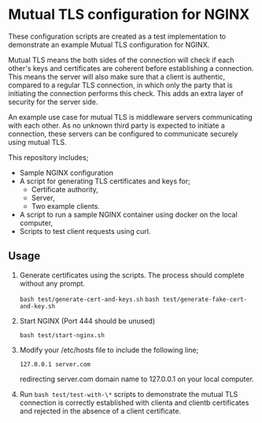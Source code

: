 # Mutual TLS configuration for NGINX

These configuration scripts are created as a test implementation to demonstrate an example Mutual TLS configuration for NGINX.

Mutual TLS means the both sides of the connection will check if each other's keys and certificates are coherent before establishing a connection. This means the server will also make sure that a client is authentic, compared to a regular TLS connection, in which only the party that is initiating the connection performs this check. This adds an extra layer of security for the server side.

An example use case for mutual TLS is middleware servers communicating with each other. As no unknown third party is expected to initiate a connection, these servers can be configured to communicate securely using mutual TLS.

This repository includes;

- Sample NGINX configuration
- A script for generating TLS certificates and keys for;
  - Certificate authority,
  - Server,
  - Two example clients.
- A script to run a sample NGINX container using docker on the local computer,
- Scripts to test client requests using curl.

## Usage

1. Generate certificates using the scripts. The process should complete without any prompt.

   `bash test/generate-cert-and-keys.sh`
   `bash test/generate-fake-cert-and-key.sh`

2. Start NGINX (Port 444 should be unused)

   `bash test/start-nginx.sh`

3. Modify your /etc/hosts file to include the following line;

   `127.0.0.1 server.com`

   redirecting server.com domain name to 127.0.0.1 on your local computer.

4. Run `bash test/test-with-\*` scripts to demonstrate the mutual TLS connection is correctly established with clienta and clientb certificates and rejected in the absence of a client certificate.
